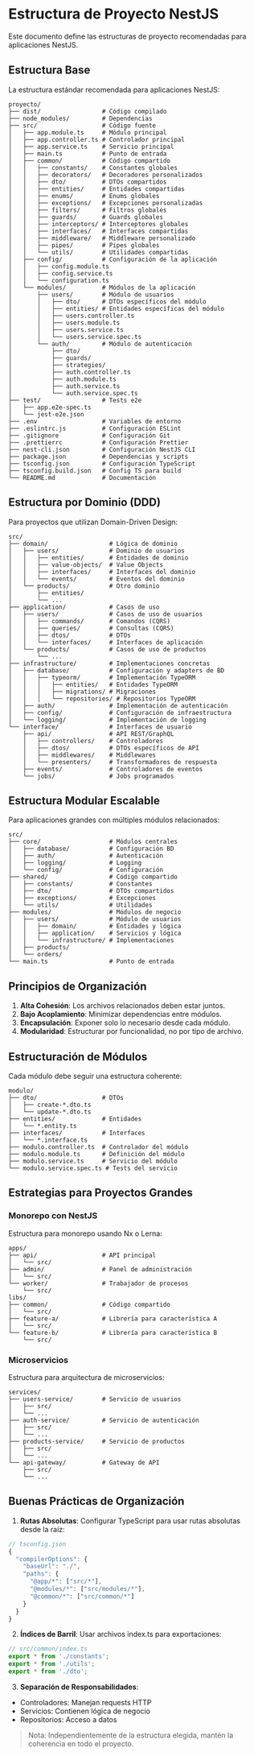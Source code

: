 # Estructura de Proyecto NestJS

Este documento define las estructuras de proyecto recomendadas para aplicaciones NestJS.

## Estructura Base

La estructura estándar recomendada para aplicaciones NestJS:

```
proyecto/
├── dist/                 # Código compilado
├── node_modules/         # Dependencias
├── src/                  # Código fuente
│   ├── app.module.ts     # Módulo principal
│   ├── app.controller.ts # Controlador principal
│   ├── app.service.ts    # Servicio principal
│   ├── main.ts           # Punto de entrada
│   ├── common/           # Código compartido
│   │   ├── constants/    # Constantes globales
│   │   ├── decorators/   # Decoradores personalizados
│   │   ├── dto/          # DTOs compartidos
│   │   ├── entities/     # Entidades compartidas
│   │   ├── enums/        # Enums globales
│   │   ├── exceptions/   # Excepciones personalizadas
│   │   ├── filters/      # Filtros globales
│   │   ├── guards/       # Guards globales
│   │   ├── interceptors/ # Interceptores globales
│   │   ├── interfaces/   # Interfaces compartidas
│   │   ├── middleware/   # Middleware personalizado
│   │   ├── pipes/        # Pipes globales
│   │   └── utils/        # Utilidades compartidas
│   ├── config/           # Configuración de la aplicación
│   │   ├── config.module.ts
│   │   ├── config.service.ts
│   │   └── configuration.ts
│   └── modules/          # Módulos de la aplicación
│       ├── users/        # Módulo de usuarios
│       │   ├── dto/      # DTOs específicos del módulo
│       │   ├── entities/ # Entidades específicas del módulo
│       │   ├── users.controller.ts
│       │   ├── users.module.ts
│       │   ├── users.service.ts
│       │   └── users.service.spec.ts
│       └── auth/         # Módulo de autenticación
│           ├── dto/
│           ├── guards/
│           ├── strategies/
│           ├── auth.controller.ts
│           ├── auth.module.ts
│           ├── auth.service.ts
│           └── auth.service.spec.ts
├── test/                 # Tests e2e
│   ├── app.e2e-spec.ts
│   └── jest-e2e.json
├── .env                  # Variables de entorno
├── .eslintrc.js          # Configuración ESLint
├── .gitignore            # Configuración Git
├── .prettierrc           # Configuración Prettier
├── nest-cli.json         # Configuración NestJS CLI
├── package.json          # Dependencias y scripts
├── tsconfig.json         # Configuración TypeScript
├── tsconfig.build.json   # Config TS para build
└── README.md             # Documentación
```

## Estructura por Dominio (DDD)

Para proyectos que utilizan Domain-Driven Design:

```
src/
├── domain/                 # Lógica de dominio
│   ├── users/              # Dominio de usuarios
│   │   ├── entities/       # Entidades de dominio
│   │   ├── value-objects/  # Value Objects
│   │   ├── interfaces/     # Interfaces del dominio
│   │   └── events/         # Eventos del dominio
│   └── products/           # Otro dominio
│       ├── entities/
│       └── ...
├── application/            # Casos de uso
│   ├── users/              # Casos de uso de usuarios
│   │   ├── commands/       # Comandos (CQRS)
│   │   ├── queries/        # Consultas (CQRS)
│   │   ├── dtos/           # DTOs
│   │   └── interfaces/     # Interfaces de aplicación
│   └── products/           # Casos de uso de productos
│       └── ...
├── infrastructure/         # Implementaciones concretas
│   ├── database/           # Configuración y adapters de BD
│   │   ├── typeorm/        # Implementación TypeORM
│   │   │   ├── entities/   # Entidades TypeORM
│   │   │   ├── migrations/ # Migraciones
│   │   │   └── repositories/ # Repositorios TypeORM
│   ├── auth/               # Implementación de autenticación
│   ├── config/             # Configuración de infraestructura
│   └── logging/            # Implementación de logging
└── interface/              # Interfaces de usuario
    ├── api/                # API REST/GraphQL
    │   ├── controllers/    # Controladores
    │   ├── dtos/           # DTOs específicos de API
    │   ├── middlewares/    # Middlewares
    │   └── presenters/     # Transformadores de respuesta
    ├── events/             # Controladores de eventos
    └── jobs/               # Jobs programados
```

## Estructura Modular Escalable

Para aplicaciones grandes con múltiples módulos relacionados:

```
src/
├── core/                   # Módulos centrales
│   ├── database/           # Configuración BD
│   ├── auth/               # Autenticación
│   ├── logging/            # Logging
│   └── config/             # Configuración
├── shared/                 # Código compartido
│   ├── constants/          # Constantes
│   ├── dto/                # DTOs compartidos
│   ├── exceptions/         # Excepciones
│   └── utils/              # Utilidades
├── modules/                # Módulos de negocio
│   ├── users/              # Módulo de usuarios
│   │   ├── domain/         # Entidades y lógica
│   │   ├── application/    # Servicios y lógica
│   │   └── infrastructure/ # Implementaciones
│   ├── products/
│   └── orders/
└── main.ts                 # Punto de entrada
```

## Principios de Organización

1. **Alta Cohesión**: Los archivos relacionados deben estar juntos.
2. **Bajo Acoplamiento**: Minimizar dependencias entre módulos.
3. **Encapsulación**: Exponer solo lo necesario desde cada módulo.
4. **Modularidad**: Estructurar por funcionalidad, no por tipo de archivo.

## Estructuración de Módulos

Cada módulo debe seguir una estructura coherente:

```
modulo/
├── dto/                  # DTOs
│   ├── create-*.dto.ts
│   └── update-*.dto.ts
├── entities/             # Entidades
│   └── *.entity.ts
├── interfaces/           # Interfaces
│   └── *.interface.ts
├── modulo.controller.ts  # Controlador del módulo
├── modulo.module.ts      # Definición del módulo
├── modulo.service.ts     # Servicio del módulo
└── modulo.service.spec.ts # Tests del servicio
```

## Estrategias para Proyectos Grandes

### Monorepo con NestJS

Estructura para monorepo usando Nx o Lerna:

```
apps/
├── api/                  # API principal
│   └── src/
├── admin/                # Panel de administración
│   └── src/
└── worker/               # Trabajador de procesos
    └── src/
libs/
├── common/               # Código compartido
│   └── src/
├── feature-a/            # Librería para característica A
│   └── src/
└── feature-b/            # Librería para característica B
    └── src/
```

### Microservicios

Estructura para arquitectura de microservicios:

```
services/
├── users-service/        # Servicio de usuarios
│   ├── src/
│   └── ...
├── auth-service/         # Servicio de autenticación
│   ├── src/
│   └── ...
├── products-service/     # Servicio de productos
│   ├── src/
│   └── ...
└── api-gateway/          # Gateway de API
    ├── src/
    └── ...
```

## Buenas Prácticas de Organización

1. **Rutas Absolutas**: Configurar TypeScript para usar rutas absolutas desde la raíz:

```typescript
// tsconfig.json
{
  "compilerOptions": {
    "baseUrl": "./",
    "paths": {
      "@app/*": ["src/*"],
      "@modules/*": ["src/modules/*"],
      "@common/*": ["src/common/*"]
    }
  }
}
```

2. **Índices de Barril**: Usar archivos index.ts para exportaciones:

```typescript
// src/common/index.ts
export * from './constants';
export * from './utils';
export * from './dto';
```

3. **Separación de Responsabilidades**:

-   Controladores: Manejan requests HTTP
-   Servicios: Contienen lógica de negocio
-   Repositorios: Acceso a datos

> Nota: Independientemente de la estructura elegida, mantén la coherencia en todo el proyecto.
